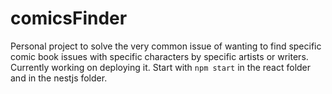 # comicsFinder
Personal project to solve the very common issue of wanting to find specific comic book issues with specific characters by specific artists or writers. Currently working on deploying it.
Start with `npm start` in the react folder and in the nestjs folder.

